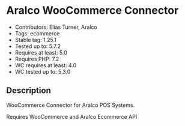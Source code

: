 # Aralco WooCommerce Connector

- Contributors: Elias Turner, Aralco
- Tags: ecommerce
- Stable tag: 1.25.1
- Tested up to: 5.7.2
- Requires at least: 5.0
- Requires PHP: 7.2
- WC requires at least: 4.0
- WC tested up to: 5.3.0

## Description

WooCommerce Connector for Aralco POS Systems.

Requires WooCommerce and Aralco Ecommerce API
